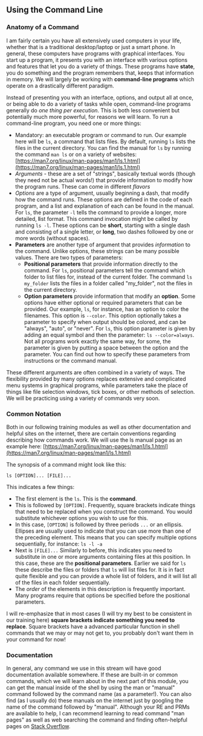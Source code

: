 ## Using the Command Line

### Anatomy of a Command

I am fairly certain you have all extensively used computers in your life, whether that is a traditional desktop/laptop or just a smart phone. In general, these computers have programs with graphical interfaces. You start up a program, it presents you with an interface with various options and features that let you do a variety of things. These programs have **state**, you do something and the program remembers that, keeps that information in memory. We will largely be working with **command-line programs** which operate on a drastically different paradigm.

Instead of presenting you with an interface, options, and output all at once, or being able to do a variety of tasks while open, command-line programs generally do *one thing per execution*. This is both less convenient but potentially much more powerful, for reasons we will learn. To run a command-line program, you need one or more things:

- Mandatory: an executable program or command to run. Our example here will be `ls`, a command that lists files. By default, running `ls` lists the files in the current directory. You can find the manual for `ls` by running the command `man ls` or on a variety of websites: [https://man7.org/linux/man-pages/man1/ls.1.html](https://man7.org/linux/man-pages/man1/ls.1.html)
- *Arguments* - these are a set of "strings", basically textual words (though they need not be actual words!) that provide information to modify how the program runs. These can come in different *flavors*
- *Options* are a type of argument, usually beginning a dash, that modify how the command runs. These options are defined in the code of each program, and a list and explanation of each can be found in the manual. For `ls`, the parameter `-l` tells the command to provide a longer, more detailed, **l**ist format. This command invocation  might be called by running `ls -l`. These options can be **short**, starting with a single dash and consisting of a single letter, or **long**, two dashes followed by one or more words (without spaces).
- **Parameters** are another type of argument that provides *information* to the command. Unlike options, these strings can be many possible values. There are two types of parameters:
  - **Positional parameters** that provide information directly to the command. For `ls`, positional parameters tell the command which folder to list files for, instead of the current folder. The command `ls my_folder` lists the files in a folder called "my_folder", not the files in the current directory.
  - **Option parameters** provide information that modify an **option**. Some options have either optional or required parameters that can be provided. Our example, `ls`, for instance, has an option to color the filenames. This option is `--color`. This option optionally takes a parameter to specify when output should be colored, and can be "always", "auto", or "never". For `ls`, this option parameter is given by adding an equal symbol and then the parameter: `ls --color=always`. Not all programs work exactly the same way, for some, the parameter is given by putting a space between the option and the parameter. You can find out how to specify these parameters from instructions or the command manual.

These different arguments are often combined in a variety of ways. The flexibility provided by many options replaces extensive and complicated menu systems in graphical programs, while parameters take the place of things like file selection windows, tick boxes, or other methods of selection. We will be practicing using a variety of commands very soon.

### Common Notation

Both in our following training modules as well as other documentation and helpful sites on the internet, there are certain conventions regarding describing how commands work. We will use the ls manual page as an example here: [https://man7.org/linux/man-pages/man1/ls.1.html](https://man7.org/linux/man-pages/man1/ls.1.html) 

The synopsis of a command might look like this: 

```
ls [OPTION]... [FILE]...
```

This indicates a few things:
- The first element is the `ls`. This is the **command**.
- This is followed by `[OPTION]`. Frequently, square brackets indicate things that need to be replaced when you construct the command. You would substitute whichever options you wish to use for this.
- In this case, `[OPTION]` is followed by three periods `...` or an ellipsis. Ellipses are usually used to indicate that you can use more than one of the preceding element. This means that you can specify multiple options sequentially, for instance: `ls -l -a`
- Next is `[FILE]...` Similarly to before, this indicates you need to substitute in one or more arguments containing files at this position. In this case, these are the **positional parameters**. Earlier we said for `ls` these describe the files or folders that `ls` will list files for. It is in fact quite flexible and you can provide a whole list of folders, and it will list all of the files in each folder sequentially.
- The *order* of the elements in this description is frequently important. Many programs require that options be specified before the positional parameters.

I will re-emphasize that in most cases (I will try my best to be consistent in our training here) **square brackets indicate something you need to replace**. Square brackets have a advanced particular function in shell commands that we may or may not get to, you probably don't want them in your command for now!

### Documentation

In general, any command we use in this stream will have good documentation available somewhere. If these are built-in or common commands, which we will learn about in the next part of this module, you can get the manual inside of the shell by using the man or "manual" command followed by the command name (as a parameter!). You can also find (as I usually do) these manuals on the internet just by googling the name of the command followed by "manual". Although your RE and PRMs are available to help, I can recommend learning to read command "man pages" as well as web searching the command and finding often-helpful pages on [Stack Overflow](https://stackoverflow.com/).